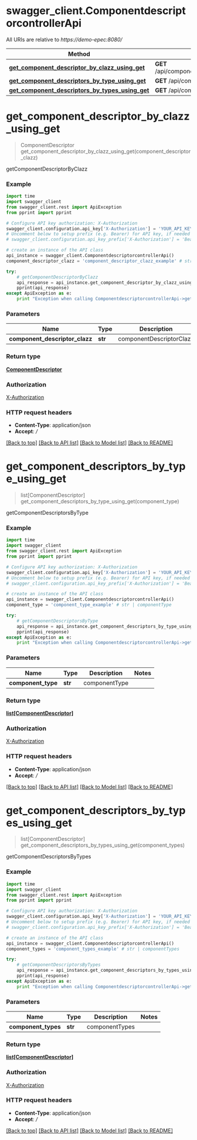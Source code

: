# swagger_client.ComponentdescriptorcontrollerApi

All URIs are relative to *https://demo-epec:8080/*

Method | HTTP request | Description
------------- | ------------- | -------------
[**get_component_descriptor_by_clazz_using_get**](ComponentdescriptorcontrollerApi.md#get_component_descriptor_by_clazz_using_get) | **GET** /api/component/{componentDescriptorClazz} | getComponentDescriptorByClazz
[**get_component_descriptors_by_type_using_get**](ComponentdescriptorcontrollerApi.md#get_component_descriptors_by_type_using_get) | **GET** /api/components/{componentType} | getComponentDescriptorsByType
[**get_component_descriptors_by_types_using_get**](ComponentdescriptorcontrollerApi.md#get_component_descriptors_by_types_using_get) | **GET** /api/components | getComponentDescriptorsByTypes


# **get_component_descriptor_by_clazz_using_get**
> ComponentDescriptor get_component_descriptor_by_clazz_using_get(component_descriptor_clazz)

getComponentDescriptorByClazz

### Example 
```python
import time
import swagger_client
from swagger_client.rest import ApiException
from pprint import pprint

# Configure API key authorization: X-Authorization
swagger_client.configuration.api_key['X-Authorization'] = 'YOUR_API_KEY'
# Uncomment below to setup prefix (e.g. Bearer) for API key, if needed
# swagger_client.configuration.api_key_prefix['X-Authorization'] = 'Bearer'

# create an instance of the API class
api_instance = swagger_client.ComponentdescriptorcontrollerApi()
component_descriptor_clazz = 'component_descriptor_clazz_example' # str | componentDescriptorClazz

try: 
    # getComponentDescriptorByClazz
    api_response = api_instance.get_component_descriptor_by_clazz_using_get(component_descriptor_clazz)
    pprint(api_response)
except ApiException as e:
    print "Exception when calling ComponentdescriptorcontrollerApi->get_component_descriptor_by_clazz_using_get: %s\n" % e
```

### Parameters

Name | Type | Description  | Notes
------------- | ------------- | ------------- | -------------
 **component_descriptor_clazz** | **str**| componentDescriptorClazz | 

### Return type

[**ComponentDescriptor**](ComponentDescriptor.md)

### Authorization

[X-Authorization](../README.md#X-Authorization)

### HTTP request headers

 - **Content-Type**: application/json
 - **Accept**: */*

[[Back to top]](#) [[Back to API list]](../README.md#documentation-for-api-endpoints) [[Back to Model list]](../README.md#documentation-for-models) [[Back to README]](../README.md)

# **get_component_descriptors_by_type_using_get**
> list[ComponentDescriptor] get_component_descriptors_by_type_using_get(component_type)

getComponentDescriptorsByType

### Example 
```python
import time
import swagger_client
from swagger_client.rest import ApiException
from pprint import pprint

# Configure API key authorization: X-Authorization
swagger_client.configuration.api_key['X-Authorization'] = 'YOUR_API_KEY'
# Uncomment below to setup prefix (e.g. Bearer) for API key, if needed
# swagger_client.configuration.api_key_prefix['X-Authorization'] = 'Bearer'

# create an instance of the API class
api_instance = swagger_client.ComponentdescriptorcontrollerApi()
component_type = 'component_type_example' # str | componentType

try: 
    # getComponentDescriptorsByType
    api_response = api_instance.get_component_descriptors_by_type_using_get(component_type)
    pprint(api_response)
except ApiException as e:
    print "Exception when calling ComponentdescriptorcontrollerApi->get_component_descriptors_by_type_using_get: %s\n" % e
```

### Parameters

Name | Type | Description  | Notes
------------- | ------------- | ------------- | -------------
 **component_type** | **str**| componentType | 

### Return type

[**list[ComponentDescriptor]**](ComponentDescriptor.md)

### Authorization

[X-Authorization](../README.md#X-Authorization)

### HTTP request headers

 - **Content-Type**: application/json
 - **Accept**: */*

[[Back to top]](#) [[Back to API list]](../README.md#documentation-for-api-endpoints) [[Back to Model list]](../README.md#documentation-for-models) [[Back to README]](../README.md)

# **get_component_descriptors_by_types_using_get**
> list[ComponentDescriptor] get_component_descriptors_by_types_using_get(component_types)

getComponentDescriptorsByTypes

### Example 
```python
import time
import swagger_client
from swagger_client.rest import ApiException
from pprint import pprint

# Configure API key authorization: X-Authorization
swagger_client.configuration.api_key['X-Authorization'] = 'YOUR_API_KEY'
# Uncomment below to setup prefix (e.g. Bearer) for API key, if needed
# swagger_client.configuration.api_key_prefix['X-Authorization'] = 'Bearer'

# create an instance of the API class
api_instance = swagger_client.ComponentdescriptorcontrollerApi()
component_types = 'component_types_example' # str | componentTypes

try: 
    # getComponentDescriptorsByTypes
    api_response = api_instance.get_component_descriptors_by_types_using_get(component_types)
    pprint(api_response)
except ApiException as e:
    print "Exception when calling ComponentdescriptorcontrollerApi->get_component_descriptors_by_types_using_get: %s\n" % e
```

### Parameters

Name | Type | Description  | Notes
------------- | ------------- | ------------- | -------------
 **component_types** | **str**| componentTypes | 

### Return type

[**list[ComponentDescriptor]**](ComponentDescriptor.md)

### Authorization

[X-Authorization](../README.md#X-Authorization)

### HTTP request headers

 - **Content-Type**: application/json
 - **Accept**: */*

[[Back to top]](#) [[Back to API list]](../README.md#documentation-for-api-endpoints) [[Back to Model list]](../README.md#documentation-for-models) [[Back to README]](../README.md)

